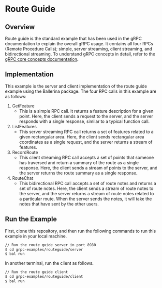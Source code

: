 # Route Guide

## Overview

Route guide is the standard example that has been used in the gRPC documentation to explain the overall gRPC usage. It contains all four RPCs (Remote Procedure Calls); simple, server streaming, client streaming, and bidirectional streaming. To understand gRPC concepts in detail, refer to the [gRPC core concepts documentation](https://grpc.io/docs/what-is-grpc/core-concepts/).

## Implementation

This example is the server and client implementation of the route guide example using the Ballerina package. The four RPC calls in this example are as follows:

1. GetFeature
   - This is a simple RPC call. It returns a feature description for a given point. Here, the client sends a request to the server, and the server responds with a single response, similar to a typical function call.
2. ListFeatures
   - This server streaming RPC call returns a set of features related to a given rectangular area. Here, the client sends rectangular area coordinates as a single request, and the server returns a stream of features.
3. RecordRoute
   - This client streaming RPC call accepts a set of points that someone has traversed and return a summary of the route as a single response. Here, the client sends a stream of points to the server, and the server returns the route summary as a single response.
4. RouteChat
   - This bidirectional RPC call accepts a set of route notes and returns a set of route notes. Here, the client sends a stream of route notes to the server, and the server returns a stream of route notes related to a particular route. When the server sends the notes, it will take the notes that have sent by the other users.

## Run the Example

First, clone this repository, and then run the following commands to run this example in your local machine.

```sh
// Run the route guide server in port 8980
$ cd grpc-examples/routeguide/server
$ bal run
```

In another terminal, run the client as follows.
```sh
// Run the route guide client
$ cd grpc-examples/routeguide/client
$ bal run
```
